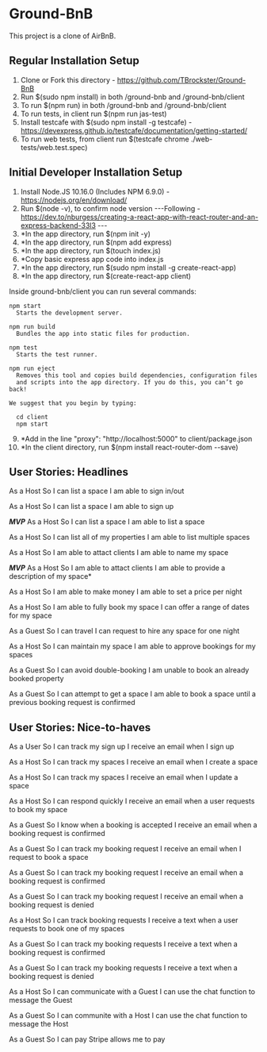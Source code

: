 # Ground-BnB
This project is a clone of AirBnB.

Regular Installation Setup
--------------------------
1) Clone or Fork this directory - https://github.com/TBrockster/Ground-BnB
2) Run $(sudo npm install) in both /ground-bnb and /ground-bnb/client
3) To run $(npm run) in both /ground-bnb and /ground-bnb/client
4) To run tests, in client run $(npm run jas-test)
5) Install testcafe with $(sudo npm install -g testcafe) - https://devexpress.github.io/testcafe/documentation/getting-started/
6) To run web tests, from client run $(testcafe chrome ./web-tests/web.test.spec)

Initial Developer Installation Setup
------------------------------------
1) Install Node.JS 10.16.0 (Includes NPM 6.9.0) - https://nodejs.org/en/download/
2) Run $(node -v), to confirm node version
---Following - https://dev.to/nburgess/creating-a-react-app-with-react-router-and-an-express-backend-33l3 ---
3) *In the app directory, run $(npm init -y)
4) *In the app directory, run $(npm add express)
5) *In the app directory, run $(touch index.js)
6) *Copy basic express app code into index.js
7) *In the app directory, run $(sudo npm install -g create-react-app)
8) *In the app directory, run $(create-react-app client)

  Inside ground-bnb/client you can run several commands:

    npm start
      Starts the development server.

    npm run build
      Bundles the app into static files for production.

    npm test
      Starts the test runner.

    npm run eject
      Removes this tool and copies build dependencies, configuration files
      and scripts into the app directory. If you do this, you can’t go back!

    We suggest that you begin by typing:

      cd client
      npm start

9) *Add in the line "proxy": "http://localhost:5000" to client/package.json
10) *In the client directory, run $(npm install react-router-dom --save)

User Stories: Headlines
------------

As a Host
So I can list a space
I am able to sign in/out

As a Host
So I can list a space
I am able to sign up

***MVP***
As a Host
So I can list a space
I am able to list a space

As a Host
So I can list all of my properties
I am able to list multiple spaces

As a Host
So I am able to attact clients
I am able to name my space

***MVP***
As a Host
So I am able to attact clients
I am able to provide a description of my space*

As a Host
So I am able to make money
I am able to set a price per night

As a Host
So I am able to fully book my space
I can offer a range of dates for my space

As a Guest
So I can travel
I can request to hire any space for one night

As a Host
So I can maintain my space
I am able to approve bookings for my spaces

As a Guest
So I can avoid double-booking
I am unable to book an already booked property

As a Guest
So I can attempt to get a space
I am able to book a space until a previous booking request is confirmed


User Stories: Nice-to-haves
-------------
As a User
So I can track my sign up
I receive an email when I sign up

As a Host
So I can track my spaces
I receive an email when I create a space

As a Host
So I can track my spaces
I receive an email when I update a space

As a Host
So I can respond quickly
I receive an email when a user requests to book my space

As a Guest
So I know when a booking is accepted
I receive an email when a booking request is confirmed

As a Guest
So I can track my booking request
I receive an email when I request to book a space

As a Guest
So I can track my booking request
I receive an email when a booking request is confirmed

As a Guest
So I can track my booking request
I receive an email when a booking request is denied

As a Host
So I can track booking requests
I receive a text when a user requests to book one of my spaces

As a Guest
So I can track my booking requests
I receive a text when a booking request is confirmed

As a Guest
So I can track my booking requests
I receive a text when a booking request is denied

As a Host
So I can communicate with a Guest
I can use the chat function to message the Guest

As a Guest
So I can communite with a Host
I can use the chat function to message the Host

As a Guest
So I can pay
Stripe allows me to pay